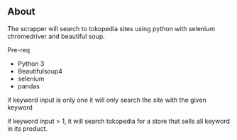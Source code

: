 ## About 
The scrapper will search to tokopedia sites using python with selenium chromedriver and beautiful soup. 

Pre-req
- Python 3
- Beautifulsoup4
- selenium
- pandas


if keyword input is only one it will only search the site with the given keyword 

if keyword input > 1, it will search tokopedia for a store that sells all keyword in its product.


